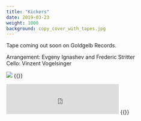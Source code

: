 ```yaml
---
title: "Kickers"
date: 2019-03-23
weight: 1000
background: copy_cover_with_tapes.jpg
---
```


Tape coming out soon on Goldgelb Records.

Arrangement: Evgeny Ignashev and Frederic Stritter  
Cello: Vinzent Vogelsinger


![](fsk-18.jpg)
{{<html>}}
<iframe src="https://open.spotify.com/embed/album/6ow2szLs3BKQHqL4DbFeRk" width="300" height="80" frameborder="0" allowtransparency="true" allow="encrypted-media"></iframe>
{{</html>}}
